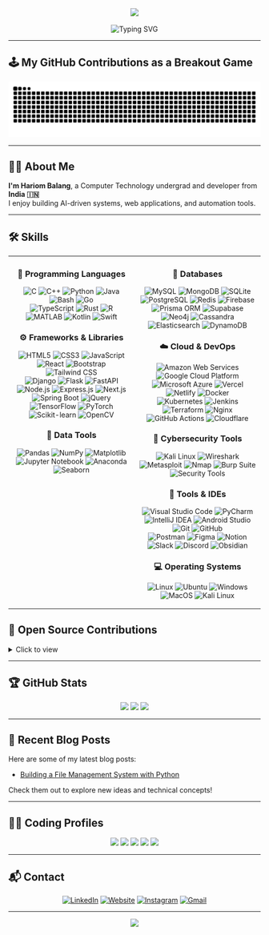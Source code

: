 <div align="center">
  <img src="https://c.tenor.com/qJ5evVs-_uUAAAAC/coding.gif" width="500">
</div>  

<p align="center">
  <img src="https://readme-typing-svg.herokuapp.com?font=Fira+Code&pause=1000&color=00C2CB&width=435&lines=Hi!+I'm+Hariom+Balang;Full-Stack+Developer+💻;AI+%26+ML+Enthusiast+🤖;Open+Source+Contributor+✨" alt="Typing SVG" />
</p>

---

## 🕹️ My GitHub Contributions as a Breakout Game

<p align="center">
  <img src="https://raw.githubusercontent.com/hariom710/hariom710/output/github-contribution-grid-snake.svg" alt="Snake animation" />
</p>

---


## 👨‍💻 About Me
**I'm Hariom Balang**, a Computer Technology undergrad and developer from **India 🇮🇳**  
I enjoy building AI-driven systems, web applications, and automation tools.

---

## 🛠️ Skills

<table>
<tr>
<td width="50%" valign="top">

  <h3 align="center">🧠 Programming Languages</h3>
  <p align="center">
    <img src="https://skillicons.dev/icons?i=c" height="45" title="C"/>
    <img src="https://skillicons.dev/icons?i=cpp" height="45" title="C++"/>
    <img src="https://skillicons.dev/icons?i=python" height="45" title="Python"/>
    <img src="https://skillicons.dev/icons?i=java" height="45" title="Java"/>
    <img src="https://skillicons.dev/icons?i=bash" height="45" title="Bash"/>
    <img src="https://skillicons.dev/icons?i=go" height="45" title="Go"/><br>
    <img src="https://skillicons.dev/icons?i=typescript" height="45" title="TypeScript"/>
    <img src="https://skillicons.dev/icons?i=rust" height="45" title="Rust"/>
    <img src="https://skillicons.dev/icons?i=r" height="45" title="R"/>
    <img src="https://skillicons.dev/icons?i=matlab" height="45" title="MATLAB"/>
    <img src="https://skillicons.dev/icons?i=kotlin" height="45" title="Kotlin"/>
    <img src="https://skillicons.dev/icons?i=swift" height="45" title="Swift"/>
  </p>

  <h3 align="center">⚙️ Frameworks & Libraries</h3>
  <p align="center">
    <img src="https://skillicons.dev/icons?i=html" height="45" title="HTML5"/>
    <img src="https://skillicons.dev/icons?i=css" height="45" title="CSS3"/>
    <img src="https://skillicons.dev/icons?i=js" height="45" title="JavaScript"/>
    <img src="https://skillicons.dev/icons?i=react" height="45" title="React"/>
    <img src="https://skillicons.dev/icons?i=bootstrap" height="45" title="Bootstrap"/>
    <img src="https://skillicons.dev/icons?i=tailwind" height="45" title="Tailwind CSS"/><br>
    <img src="https://skillicons.dev/icons?i=django" height="45" title="Django"/>
    <img src="https://skillicons.dev/icons?i=flask" height="45" title="Flask"/>
    <img src="https://skillicons.dev/icons?i=fastapi" height="45" title="FastAPI"/>
    <img src="https://skillicons.dev/icons?i=nodejs" height="45" title="Node.js"/>
    <img src="https://skillicons.dev/icons?i=express" height="45" title="Express.js"/>
    <img src="https://skillicons.dev/icons?i=nextjs" height="45" title="Next.js"/><br>
    <img src="https://skillicons.dev/icons?i=spring" height="45" title="Spring Boot"/>
    <img src="https://skillicons.dev/icons?i=jquery" height="45" title="jQuery"/>
    <img src="https://skillicons.dev/icons?i=tensorflow" height="45" title="TensorFlow"/>
    <img src="https://skillicons.dev/icons?i=pytorch" height="45" title="PyTorch"/>
    <img src="https://skillicons.dev/icons?i=scikitlearn" height="45" title="Scikit-learn"/>
    <img src="https://skillicons.dev/icons?i=opencv" height="45" title="OpenCV"/>
  </p>

  <h3 align="center">🧮 Data Tools</h3>
  <p align="center">
    <img src="https://skillicons.dev/icons?i=pandas" height="45" title="Pandas"/>
    <img src="https://skillicons.dev/icons?i=numpy" height="45" title="NumPy"/>
    <img src="https://skillicons.dev/icons?i=matplotlib" height="45" title="Matplotlib"/>
    <img src="https://skillicons.dev/icons?i=jupyter" height="45" title="Jupyter Notebook"/>
    <img src="https://skillicons.dev/icons?i=anaconda" height="45" title="Anaconda"/>
    <img src="https://skillicons.dev/icons?i=seaborn" height="45" title="Seaborn"/>
  </p>

</td>
<td width="50%" valign="top">

  <h3 align="center">💾 Databases</h3>
  <p align="center">
    <img src="https://skillicons.dev/icons?i=mysql" height="45" title="MySQL"/>
    <img src="https://skillicons.dev/icons?i=mongodb" height="45" title="MongoDB"/>
    <img src="https://skillicons.dev/icons?i=sqlite" height="45" title="SQLite"/>
    <img src="https://skillicons.dev/icons?i=postgres" height="45" title="PostgreSQL"/>
    <img src="https://skillicons.dev/icons?i=redis" height="45" title="Redis"/>
    <img src="https://skillicons.dev/icons?i=firebase" height="45" title="Firebase"/><br>
    <img src="https://skillicons.dev/icons?i=prisma" height="45" title="Prisma ORM"/>
    <img src="https://skillicons.dev/icons?i=supabase" height="45" title="Supabase"/>
    <img src="https://skillicons.dev/icons?i=neo4j" height="45" title="Neo4j"/>
    <img src="https://skillicons.dev/icons?i=cassandra" height="45" title="Cassandra"/>
    <img src="https://skillicons.dev/icons?i=elasticsearch" height="45" title="Elasticsearch"/>
    <img src="https://skillicons.dev/icons?i=dynamodb" height="45" title="DynamoDB"/>
  </p>

  <h3 align="center">☁️ Cloud & DevOps</h3>
  <p align="center">
    <img src="https://skillicons.dev/icons?i=aws" height="45" title="Amazon Web Services"/>
    <img src="https://skillicons.dev/icons?i=gcp" height="45" title="Google Cloud Platform"/>
    <img src="https://skillicons.dev/icons?i=azure" height="45" title="Microsoft Azure"/>
    <img src="https://skillicons.dev/icons?i=vercel" height="45" title="Vercel"/>
    <img src="https://skillicons.dev/icons?i=netlify" height="45" title="Netlify"/>
    <img src="https://skillicons.dev/icons?i=docker" height="45" title="Docker"/><br>
    <img src="https://skillicons.dev/icons?i=kubernetes" height="45" title="Kubernetes"/>
    <img src="https://skillicons.dev/icons?i=jenkins" height="45" title="Jenkins"/>
    <img src="https://skillicons.dev/icons?i=terraform" height="45" title="Terraform"/>
    <img src="https://skillicons.dev/icons?i=nginx" height="45" title="Nginx"/>
    <img src="https://skillicons.dev/icons?i=githubactions" height="45" title="GitHub Actions"/>
    <img src="https://skillicons.dev/icons?i=cloudflare" height="45" title="Cloudflare"/>
  </p>

  <h3 align="center">🔐 Cybersecurity Tools</h3>
  <p align="center">
    <img src="https://skillicons.dev/icons?i=kali" height="45" title="Kali Linux"/>
    <img src="https://skillicons.dev/icons?i=wireshark" height="45" title="Wireshark"/>
    <img src="https://skillicons.dev/icons?i=metasploit" height="45" title="Metasploit"/>
    <img src="https://skillicons.dev/icons?i=nmap" height="45" title="Nmap"/>
    <img src="https://skillicons.dev/icons?i=burpsuite" height="45" title="Burp Suite"/>
    <img src="https://skillicons.dev/icons?i=security" height="45" title="Security Tools"/>
  </p>

  <h3 align="center">🧰 Tools & IDEs</h3>
  <p align="center">
    <img src="https://skillicons.dev/icons?i=vscode" height="45" title="Visual Studio Code"/>
    <img src="https://skillicons.dev/icons?i=pycharm" height="45" title="PyCharm"/>
    <img src="https://skillicons.dev/icons?i=idea" height="45" title="IntelliJ IDEA"/>
    <img src="https://skillicons.dev/icons?i=androidstudio" height="45" title="Android Studio"/>
    <img src="https://skillicons.dev/icons?i=git" height="45" title="Git"/>
    <img src="https://skillicons.dev/icons?i=github" height="45" title="GitHub"/><br>
    <img src="https://skillicons.dev/icons?i=postman" height="45" title="Postman"/>
    <img src="https://skillicons.dev/icons?i=figma" height="45" title="Figma"/>
    <img src="https://skillicons.dev/icons?i=notion" height="45" title="Notion"/>
    <img src="https://skillicons.dev/icons?i=slack" height="45" title="Slack"/>
    <img src="https://skillicons.dev/icons?i=discord" height="45" title="Discord"/>
    <img src="https://skillicons.dev/icons?i=obsidian" height="45" title="Obsidian"/>
  </p>

  <h3 align="center">💻 Operating Systems</h3>
  <p align="center">
    <img src="https://skillicons.dev/icons?i=linux" height="45" title="Linux"/>
    <img src="https://skillicons.dev/icons?i=ubuntu" height="45" title="Ubuntu"/>
    <img src="https://skillicons.dev/icons?i=windows" height="45" title="Windows"/>
    <img src="https://skillicons.dev/icons?i=apple" height="45" title="MacOS"/>
    <img src="https://skillicons.dev/icons?i=kali" height="45" title="Kali Linux"/>
  </p>

</td>
</tr>
</table>







## 🧩 Open Source Contributions
<details>
<summary>Click to view</summary>
<br>
⭐ Coming soon — currently contributing to open-source Python and AI projects.
</details>

---

## 🏆 GitHub Stats

<p align="center">
  <img src="https://github-readme-stats.vercel.app/api?username=hariom710&show_icons=true&theme=tokyonight" height="150" />
  <img src="https://github-readme-streak-stats-salesp07.vercel.app?user=hariom710&theme=tokyonight" height="150" />
  <img src="https://github-readme-stats.vercel.app/api/top-langs/?username=hariom710&layout=compact&theme=tokyonight" height="150" />
</p>

---



## 🧠 Recent Blog Posts
Here are some of my latest blog posts:
- [Building a File Management System with Python](https://github.com/hariom710)

Check them out to explore new ideas and technical concepts!

---

## 👨‍💻 Coding Profiles

<div align="center">
 <a href="https://www.geeksforgeeks.org/user/hariombalang/"><img src="https://img.shields.io/badge/GeeksforGeeks-gray?style=for-the-badge&logo=geeksforgeeks&logoColor=35914c" /></a>
 <a href="https://leetcode.com/u/hariom71/"><img src="https://img.shields.io/badge/LeetCode-000000?style=for-the-badge&logo=LeetCode&logoColor=#d16c06" /></a>
 <a href="https://www.hackerrank.com/profile/hariombalang"><img src="https://img.shields.io/badge/-Hackerrank-2EC866?style=for-the-badge&logo=HackerRank&logoColor=white" /></a>
 <a href="https://www.codechef.com/users/hariom710"><img src="https://img.shields.io/badge/CodeChef-%23964B00.svg?style=for-the-badge&logo=CodeChef&logoColor=white" /></a>
 <a href="https://codeforces.com/profile/hariom71"><img src="https://img.shields.io/badge/Codeforces-%231F8ACB?style=for-the-badge&logo=Codeforces&logoColor=white" /></a>
</div>

---

## 📬 Contact

<p align="center">
  <a href="https://www.linkedin.com/in/hariombalang"><img src="https://img.icons8.com/color/48/linkedin.png" alt="LinkedIn"/></a>
  <a href="https://hariombalang.netlify.app/"><img src="https://img.icons8.com/doodle/48/domain.png" alt="Website"/></a>
  <a href="https://www.instagram.com/hariom_itself_/"><img src="https://img.icons8.com/color/48/instagram-new.png" alt="Instagram"/></a>
  <a href="mailto:hariombalang@gmail.com"><img src="https://img.icons8.com/fluency/48/gmail.png" alt="Gmail"/></a>
</p>

---

<p align="center">
  <img src="https://komarev.com/ghpvc/?username=hariom710&color=blueviolet&style=flat-square" />
</p>
